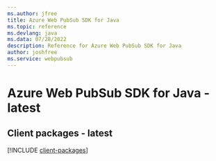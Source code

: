```yaml
---
ms.author: jfree
title: Azure Web PubSub SDK for Java
ms.topic: reference
ms.devlang: java
ms.data: 07/28/2022
description: Reference for Azure Web PubSub SDK for Java
author: joshfree
ms.service: webpubsub
---
```

# Azure Web PubSub SDK for Java - latest

## Client packages - latest
[!INCLUDE [client-packages](web-pubsub-client-index.md)]
